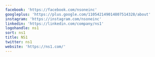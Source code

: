 ```yaml
---
facebook: 'https://facebook.com/nsoneinc'
googleplus: 'https://plus.google.com/110542149014807514328/about'
instagram: 'https://instagram.com/nsoneinc'
linkedin: 'https://linkedin.com/company/ns1'
logohandle: ns1
sort: ns1
title: NS1
twitter: ns1
website: 'https://ns1.com/'
---
```

